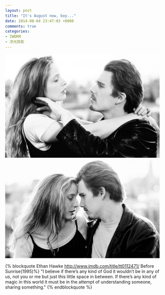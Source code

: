 ```yaml
---
layout: post
title: "It's August now, boy..."
date: 2014-08-04 23:47:03 +0800
comments: true
categories: 
- IWDRM
- 浮光掠影
---
```


![before sunrise1](/downloads/images/2014_08/before_sunrise_1.jpg "Don't touch me...")
![before sunrise2](/downloads/images/2014_08/before_sunrise_2.jpg "Don't touch me...")

{% blockquote Ethan Hawke  http://www.imdb.com/title/tt0112471/ Before Sunrise(1995)%}
"I believe if there’s any kind of God it wouldn’t be in any of us, not you or me but just this little space in between. If there’s any kind of magic in this world it must be in the attempt of understanding someone, sharing something."
{% endblockquote %}
